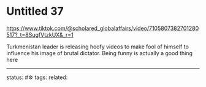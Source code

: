 # Untitled 37
https://www.tiktok.com/@scholared_globalaffairs/video/7105807382701280517?_t=8SugfVtzkUX&_r=1

Turkmenistan leader is releasing hoofy videos to make fool of himself to influence his image of brutal dictator. Being funny is actually a good thing here

--- 
status: #⚙️ 
tags: 
related: 